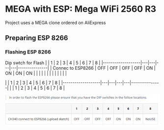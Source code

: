 # MEGA with ESP: Mega WiFi 2560 R3  

Project uses a MEGA clone ordered on AliExpress

## Preparing ESP 8266
  
### Flashing ESP 8266

Dip swtch for Flash 
|                   | 1 |   2 | 3 | 4 | 5 | 6 | 7 | 8 |
|-------------------|---|---|---|---|---------------|
| Connec to ESP8266 | OFF | OFF | OFF | OFF |  ON |  ON |  ON | ON |
|   |   |   |   |   |
|   |   |   |   |   |

|                   | 1 | 2 | 3 | 4 | 5 | 6 | 7 | 8 |
|-------------------|---|---|---|---|---------------|
|                   | 1 | 2 | 3 | 4 | 5 | 6 | 7 | 8 |

![Flash](images/flash.png)